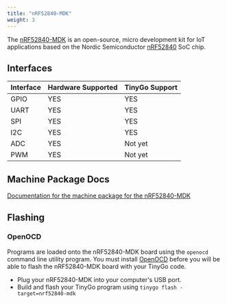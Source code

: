 ```yaml
---
title: "nRF52840-MDK"
weight: 3
---
```


The [nRF52840-MDK](https://wiki.makerdiary.com/nrf52840-mdk/) is an open-source, micro development kit for IoT applications based on the Nordic Semiconductor [nRF52840](https://www.nordicsemi.com/eng/Products/nRF52840) SoC chip.

## Interfaces

| Interface | Hardware Supported | TinyGo Support |
| --------- | ------------- | ----- |
| GPIO      | YES | YES |
| UART      | YES | YES |
| SPI      | YES | YES |
| I2C      | YES | YES |
| ADC      | YES | Not yet |
| PWM      | YES | Not yet |

## Machine Package Docs

[Documentation for the machine package for the nRF52840-MDK](../machine/nrf52840-mdk)

## Flashing

### OpenOCD

Programs are loaded onto the nRF52840-MDK board using the `openocd` command line utility program. You must install [OpenOCD](http://openocd.org/) before you will be able to flash the nRF52840-MDK board with your TinyGo code.

- Plug your nRF52840-MDK into your computer's USB port.
- Build and flash your TinyGo program using `tinygo flash -target=nrf52840-mdk`

